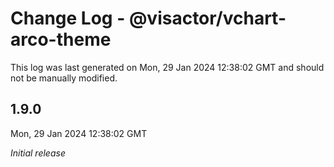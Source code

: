 # Change Log - @visactor/vchart-arco-theme

This log was last generated on Mon, 29 Jan 2024 12:38:02 GMT and should not be manually modified.

## 1.9.0
Mon, 29 Jan 2024 12:38:02 GMT

_Initial release_

